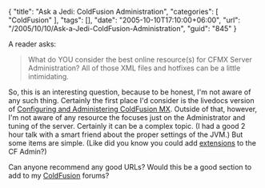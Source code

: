 {
	"title": "Ask a Jedi: ColdFusion Administration",
	"categories": [
		"ColdFusion"
	],
	"tags": [],
	"date": "2005-10-10T17:10:00+06:00",
	"url": "/2005/10/10/Ask-a-Jedi-ColdFusion-Administration",
	"guid": "845"
}

A reader asks:

<blockquote>
What do YOU consider the best online resource(s) for CFMX Server Administration? All of those XML files and hotfixes can be a little intimidating.
</blockquote>

So, this is an interesting question, because to be honest, I'm not aware of any such thing. Certainly the first place I'd consider is the livedocs version of <a href="http://livedocs.macromedia.com/coldfusion/7/htmldocs/wwhelp/wwhimpl/common/html/wwhelp.htm?context=ColdFusion_Documentation&file=part_adm.htm">Configuring and Administering ColdFusion MX</a>. Outside of that, however, I'm not aware of any resource the focuses just on the Administrator and tuning of the server. Certainly it can be a complex topic. (I had a good 2 hour talk with a smart friend about the proper settings of the JVM.) But some items are simple. (Like did you know you could add <a href="http://livedocs.macromedia.com/coldfusion/7/htmldocs/00001733.htm#1331113">extensions</a> to the CF Admin?) 

Can anyone recommend any good URLs? Would this be a good section to add to my <a href="http://ray.camdenfamily.com/forums/forums.cfm?conferenceid=5527DFBD-CC08-F498-C903DAFC2817BB56">ColdFusion</a> forums?